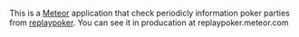 This is a [Meteor](https://www.meteor.com/) application that check periodicly information poker parties from [replaypoker](http://www.replaypoker.com).
You can see it in producation at replaypoker.meteor.com
